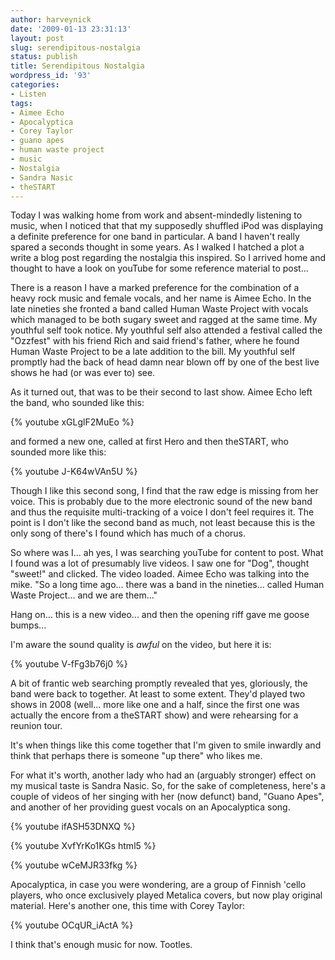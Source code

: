 ```yaml
---
author: harveynick
date: '2009-01-13 23:31:13'
layout: post
slug: serendipitous-nostalgia
status: publish
title: Serendipitous Nostalgia
wordpress_id: '93'
categories:
- Listen
tags:
- Aimee Echo
- Apocalyptica
- Corey Taylor
- guano apes
- human waste project
- music
- Nostalgia
- Sandra Nasic
- theSTART
---
```


Today I was walking home from work and absent-mindedly listening to music, when I noticed that that my supposedly shuffled iPod was displaying a definite preference for one band in particular. A band I haven't really spared a seconds thought in some years. As I walked I hatched a plot a write a blog post regarding the nostalgia this inspired. So I arrived home and thought to have a look on youTube for some reference material to post...

<!-- more -->

There is a reason I have a marked preference for the combination of a heavy rock music and female vocals, and her name is Aimee Echo. In the late nineties she fronted a band called Human Waste Project with vocals which managed to be both sugary sweet and ragged at the same time. My youthful self took notice. My youthful self also attended a festival called the "Ozzfest" with his friend Rich and said friend's father, where he found Human Waste Project to be a late addition to the bill. My youthful self promptly had the back of head damn near blown off by one of the best live shows he had (or was ever to) see.  

As it turned out, that was to be their second to last show. Aimee Echo left the band, who sounded like this:  

{% youtube xGLglF2MuEo %}

and formed a new one, called at first Hero and then theSTART, who sounded more like this:  

{% youtube J-K64wVAn5U %} 

Though I like this second song, I find that the raw edge is missing from her voice. This is probably due to the more electronic sound of the new band and thus the requisite multi-tracking of a voice I don't feel requires it. The point is I don't like the second band as much, not least because this is the only song of there's I found which has much of a chorus.  

So where was I... ah yes, I was searching youTube for content to post. What I found was a lot of presumably live videos. I saw one for "Dog", thought "sweet!" and clicked. The video loaded. Aimee Echo was talking into the mike. "So a long time ago... there was a band in the nineties... called Human Waste Project... and we are them..."  

Hang on... this is a new video... and then the opening riff gave me goose bumps...  

I'm aware the sound quality is _awful_ on the video, but here it is:

{% youtube V-fFg3b76j0 %}  

A bit of frantic web searching promptly revealed that yes, gloriously, the band were back to together. At least to some extent. They'd played two shows in 2008 (well... more like one and a half, since the first one was actually the encore from a theSTART show) and were rehearsing for a reunion tour.  

It's when things like this come together that I'm given to smile inwardly and think that perhaps there is someone "up there" who likes me.  

For what it's worth, another lady who had an (arguably stronger) effect on my musical taste is Sandra Nasic. So, for the sake of completeness, here's a couple of videos of her singing with her (now defunct) band, "Guano Apes", and another of her providing guest vocals on an Apocalyptica song.  

{% youtube ifASH53DNXQ %}

{% youtube XvfYrKo1KGs html5 %} 

{% youtube wCeMJR33fkg %}

Apocalyptica, in case you were wondering, are a group of Finnish 'cello players, who once exclusively played Metalica covers, but now play original material. Here's another one, this time with Corey Taylor:  

{% youtube OCqUR_iActA %} 

I think that's enough music for now. Tootles.
